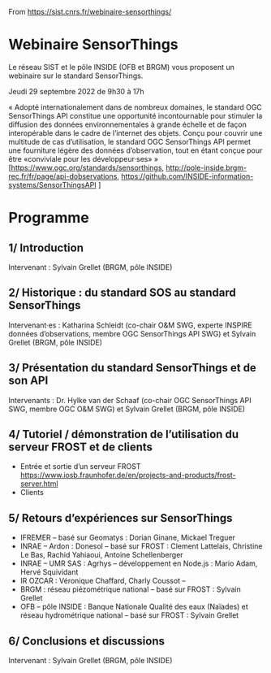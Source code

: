 From https://sist.cnrs.fr/webinaire-sensorthings/ 

# Webinaire SensorThings
  
Le réseau SIST et le pôle INSIDE (OFB et BRGM) vous proposent un webinaire sur le standard SensorThings.

Jeudi 29 septembre 2022 de 9h30 à 17h

« Adopté internationalement dans de nombreux domaines, le standard OGC SensorThings API constitue une opportunité incontournable pour stimuler la diffusion des données environnementales à grande échelle et de façon interopérable dans le cadre de l’internet des objets. Conçu pour couvrir une multitude de cas d’utilisation, le standard OGC SensorThings API permet une fourniture légère des données d’observation, tout en étant conçue pour être «conviviale pour les développeur·ses»  » [https://www.ogc.org/standards/sensorthings, http://pole-inside.brgm-rec.fr/fr/page/api-dobservations, https://github.com/INSIDE-information-systems/SensorThingsAPI ]

# Programme

## 1/ Introduction

Intervenant : Sylvain Grellet (BRGM, pôle INSIDE)

## 2/ Historique : du standard SOS au standard SensorThings

Intervenant·es : Katharina Schleidt (co-chair O&M SWG, experte INSPIRE données d’observations, membre OGC SensorThings API SWG) et Sylvain Grellet (BRGM, pôle INSIDE)

## 3/ Présentation du standard SensorThings et de son API

Intervenants : Dr. Hylke van der Schaaf (co-chair OGC SensorThings API SWG, membre OGC O&M SWG) et Sylvain Grellet (BRGM, pôle INSIDE)

## 4/ Tutoriel / démonstration de l’utilisation du serveur FROST et de clients

- Entrée et sortie d’un serveur FROST <https://www.iosb.fraunhofer.de/en/projects-and-products/frost-server.html>
- Clients

## 5/ Retours d’expériences sur SensorThings

- IFREMER – basé sur Geomatys : Dorian Ginane, Mickael Treguer
- INRAE – Ardon : Donesol – basé sur FROST : Clement Lattelais, Christine Le Bas, Rachid Yahiaoui, Antoine Schellenberger
- INRAE – UMR SAS : Agrhys – développement en Node.js : Mario Adam, Hervé Squividant
- IR OZCAR : Véronique Chaffard, Charly Coussot –
- BRGM : réseau piézométrique national – basé sur FROST : Sylvain Grellet
- OFB – pôle INSIDE : Banque Nationale Qualité des eaux (Naïades) et réseau hydrométrique national – basé sur FROST : Sylvain Grellet



## 6/ Conclusions et discussions

Intervenant : Sylvain Grellet (BRGM, pôle INSIDE)